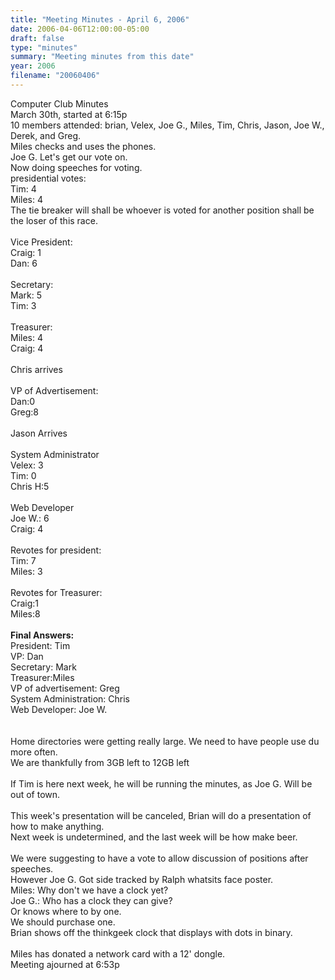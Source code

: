 ```yaml
---
title: "Meeting Minutes - April 6, 2006"
date: 2006-04-06T12:00:00-05:00
draft: false
type: "minutes"
summary: "Meeting minutes from this date"
year: 2006
filename: "20060406"
---
```


Computer Club Minutes<br>
March 30th, started at 6:15p<br>
10 members attended: brian, Velex, Joe G., Miles, Tim, Chris, Jason, Joe W., Derek, and Greg.<br>
Miles checks and uses the phones.<br>
Joe G. Let's get our vote on.<br>
Now doing speeches for voting.<br>
presidential votes:<br>
Tim: 4<br>
Miles: 4<br>
The tie breaker will shall be whoever is voted for another position shall be the loser of this 
race.<br>
<br>
Vice President:<br>
Craig: 1<br>
Dan: 6<br>
<br>
Secretary:<br>
Mark: 5<br>
Tim: 3<br>
<br>
Treasurer:<br>
Miles: 4<br>
Craig: 4<br>
<br>
Chris arrives<br>
<br>
VP of Advertisement:<br>
Dan:0<br>
Greg:8<br>
<br>
Jason Arrives<br>
<br>
System Administrator<br>
Velex: 3<br>
Tim: 0<br>
Chris H:5<br>
<br>
Web Developer<br>
Joe W.: 6<br>
Craig: 4<br>
<br>
Revotes for president:<br>
Tim: 7<br>
Miles: 3<br>
<br>
Revotes for Treasurer:<br>
Craig:1<br>
Miles:8<br>
<br>
<b>Final Answers:</b><br>
President: Tim<br>
VP: Dan<br>
Secretary: Mark<br>
Treasurer:Miles<br>
VP of advertisement: Greg<br>
System Administration: Chris<br>
Web Developer: Joe W.<br>
<br>
<br>
Home directories were getting really large. We need to have people use du more often.<br>
We are thankfully from 3GB left to 12GB left<br>
<br>
If Tim is here next week, he will be running the minutes, as Joe G. Will be out of town.<br>
<br>
This week's presentation will be canceled, Brian will do a presentation of how to make anything.<br>
Next week is undetermined, and the last week will be how make beer.<br>
<br>
We were suggesting to have a vote to allow discussion of positions after speeches.<br>
However Joe G. Got side tracked by Ralph whatsits face poster.<br>
Miles: Why don't we have a clock yet?<br>
Joe G.: Who has a clock they can give?<br>
Or knows where to by one.<br>
We should purchase one.<br>
Brian shows off the thinkgeek clock that displays with dots in binary.<br>
<br>
Miles has donated a network card with a 12' dongle.<br>
Meeting ajourned at 6:53p<br>
<br>
